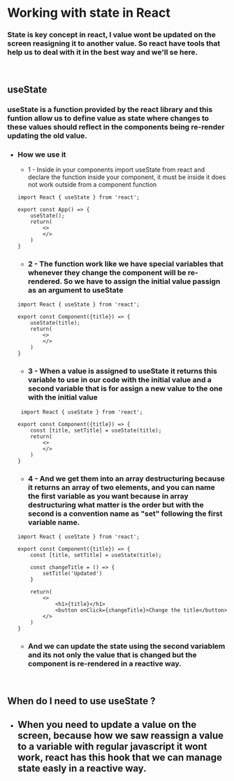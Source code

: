 # Working with state in React
### State is key concept in react, I value wont be updated on the screen reasigning it to another value. So react have tools that help us to deal with it in the best way and we'll se here.
<br>

## useState
### useState is a function provided by the react library and this funtion allow us to define value as state where changes to these values should reflect in the components being re-render updating the old value.
* ### How we use it 
    * 1 - Inside in your components import useState from react and declare the function inside your component, it must be inside it does not work outside from a component function
    ````
    import React { useState } from 'react';

    export const App() => {
        useState();
        return(
            <>
            </>
	    )
    }
    ````
    * ### 2 - The function work like we have special variables that whenever they change the component will be re-rendered. So we have to assign the initial value passign as an argument to useState
    ````
    import React { useState } from 'react';

    export const Component({title}) => {
        useState(title);
        return(
            <>
            </>
	    )
    }
    ````
    * ### 3 - When a value is assigned to useState it returns this variable to use in our code with the initial value and a second variable that is for assign a new value to the one with the initial value  
    ````
     import React { useState } from 'react';

    export const Component({title}) => {
        const [title, setTitle] = useState(title);
        return(
            <>
            </>
	    )
    }
    ````
    * ### 4 - And we get them into an array destructuring because it returns an array of two elements, and you can name the first variable as you want because in array destructuring what matter is the order but with the second is a convention name as "set" following the first variable name.
    ````
    import React { useState } from 'react';

    export const Component({title}) => {
        const [title, setTitle] = useState(title);
        
        const changeTitle = () => {
            setTitle('Updated')
        }

        return(
            <>
                <h1>{title}</h1>
                <button onClick={changeTitle}>Change the title</button>
            </>
	    )
    }
    ````
    * ### And we can update the state using the second variablem and its not only the value that is changed but the component is re-rendered in a reactive way.
<br>


## When do I need to use useState ?
* ## When you need to update a value on the screen, because how we saw reassign a value to a variable with regular javascript it wont work, react has this hook that we can manage state easly in a reactive way. 

